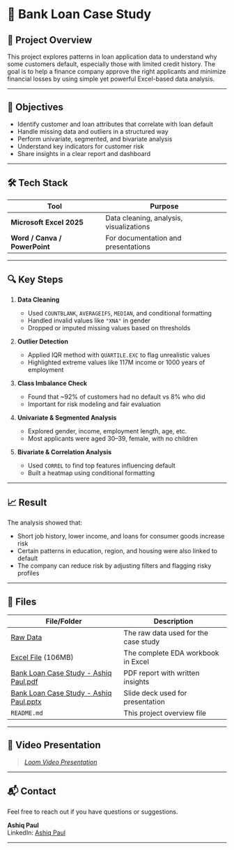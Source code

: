 # 🏦 Bank Loan Case Study

## 📌 Project Overview

This project explores patterns in loan application data to understand why some customers default, especially those with limited credit history. The goal is to help a finance company approve the right applicants and minimize financial losses by using simple yet powerful Excel-based data analysis.

---

## 🧭 Objectives

- Identify customer and loan attributes that correlate with loan default
- Handle missing data and outliers in a structured way
- Perform univariate, segmented, and bivariate analysis
- Understand key indicators for customer risk
- Share insights in a clear report and dashboard

---

## 🛠️ Tech Stack

| Tool              | Purpose                                   |
|-------------------|-------------------------------------------|
| **Microsoft Excel 2025** | Data cleaning, analysis, visualizations        |
| **Word / Canva / PowerPoint** | For documentation and presentations       |

---

## 🔍 Key Steps

1. **Data Cleaning**
   - Used `COUNTBLANK`, `AVERAGEIFS`, `MEDIAN`, and conditional formatting
   - Handled invalid values like `"XNA"` in gender
   - Dropped or imputed missing values based on thresholds

2. **Outlier Detection**
   - Applied IQR method with `QUARTILE.EXC` to flag unrealistic values
   - Highlighted extreme values like 117M income or 1000 years of employment

3. **Class Imbalance Check**
   - Found that ~92% of customers had no default vs 8% who did
   - Important for risk modeling and fair evaluation

4. **Univariate & Segmented Analysis**
   - Explored gender, income, employment length, age, etc.
   - Most applicants were aged 30–39, female, with no children

5. **Bivariate & Correlation Analysis**
   - Used `CORREL` to find top features influencing default
   - Built a heatmap using conditional formatting

---

## 📈 Result

The analysis showed that:
- Short job history, lower income, and loans for consumer goods increase risk
- Certain patterns in education, region, and housing were also linked to default
- The company can reduce risk by adjusting filters and flagging risky profiles

---

## 📁 Files

| File/Folder | Description |
|-------------|-------------|
| [Raw Data](https://drive.google.com/drive/folders/1w32shC4dyunH2An-XcVAHr9NMci7SZOj?usp=sharing) | The raw data used for the case study |
| [Excel File](https://docs.google.com/spreadsheets/d/1nE-GiNwZo47OF-ZM38DWNUjzQS4CtUf6/edit?usp=sharing&ouid=110084775411420359517&rtpof=true&sd=true) (106MB) | The complete EDA workbook in Excel |
| [Bank Loan Case Study - Ashiq Paul.pdf](https://github.com/HARMFULGRUB/Bank-Loan-Case-Study/blob/main/Bank%20Loan%20Case%20Study%20-%20Ashiq%20Paul.pdf) | PDF report with written insights |
| [Bank Loan Case Study - Ashiq Paul.pptx](https://github.com/HARMFULGRUB/Bank-Loan-Case-Study/blob/main/Bank%20Loan%20Case%20Study%20-%20Ashiq%20Paul.pptx) | Slide deck used for presentation |
| `README.md` | This project overview file |

---

## 🎥 Video Presentation
> *[Loom Video Presentation](https://www.loom.com/share/1083c3158c22431693d7dbdd0017e3ff?sid=5059acab-b36f-4ab7-9992-14ee82ac7438)*

---

## 📬 Contact

Feel free to reach out if you have questions or suggestions.

**Ashiq Paul**   
LinkedIn: [Ashiq Paul](https://linkedin.com/in/ashiqpaul)

---

